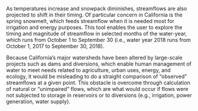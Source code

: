 <p>
  As temperatures increase and snowpack diminishes, streamflows are also
  projected to shift in their timing. Of particular concern in
  California is the spring snowmelt, which feeds streamflow when it is
  needed most for irrigation and energy purposes. This tool enables the
  user to explore the timing and magnitude of streamflow in selected
  months of the water-year, which runs from October 1 to September 30
  (i.e., water year 2018 runs from October 1, 2017 to September 30,
  2018).
</p>
<p>
  Because California’s major watersheds have been altered by large-scale
  projects such as dams and diversions, which enable human management of
  water to meet needs related to agriculture, urban uses, energy, and
  ecology, it would be misleading to do a straight comparison of
  “observed” streamflows at a given point. This obstacle is overcome
  through calculation of natural or “unimpaired” flows, which are what
  would occur if flows were not subjected to storage in reservoirs or to
  diversions (e.g., irrigation, power generation, water supply).
</p>
